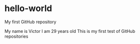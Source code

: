 # hello-world
My first GitHub repository

My name is Victor
I am 29 years old
This is my first test of GitHub repositories
